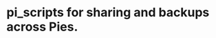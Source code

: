 pi_scripts for sharing and backups across Pies.
=========================================================
